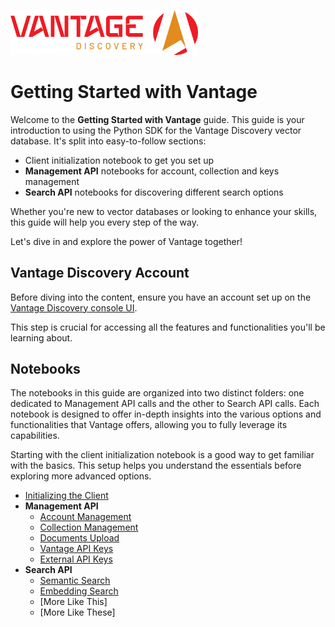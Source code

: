 <img src="../../../docs/assets/vantage_logo.png" title="Vantage Discovery Logo" width="300"/></br>

# Getting Started with Vantage

Welcome to the **Getting Started with Vantage** guide. This guide is your introduction to using the Python SDK for the Vantage Discovery vector database. It's split into easy-to-follow sections:
- Client initialization notebook to get you set up
- **Management API** notebooks for account, collection and keys management
- **Search API** notebooks for discovering different search options

Whether you're new to vector databases or looking to enhance your skills, this guide will help you every step of the way.

Let's dive in and explore the power of Vantage together!

## Vantage Discovery Account

Before diving into the content, ensure you have an account set up on the [Vantage Discovery console UI](https://vantagediscovery.com/).

This step is crucial for accessing all the features and functionalities you'll be learning about.


## Notebooks

The notebooks in this guide are organized into two distinct folders: one dedicated to Management API calls and the other to Search API calls. Each notebook is designed to offer in-depth insights into the various options and functionalities that Vantage offers, allowing you to fully leverage its capabilities.

Starting with the client initialization notebook is a good way to get familiar with the basics. This setup helps you understand the essentials before exploring more advanced options.

- [Initializing the Client](./initializing_the_client.ipynb)
- **Management API**
    - [Account Management](./management_api/account_management.ipynb)
    - [Collection Management](./management_api/collection_management.ipynb)
    - [Documents Upload](./management_api/documents_upload.ipynb)
    - [Vantage API Keys](./management_api/vantage_api_keys.ipynb)
    - [External API Keys](./management_api/external_api_keys.ipynb)
- **Search API**
    - [Semantic Search](./search_api/semantic_search.ipynb)
    - [Embedding Search](./search_api/embedding_search.ipynb)
    - [More Like This]
    - [More Like These]
